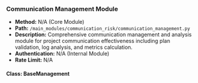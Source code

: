 ### Communication Management Module

- **Method:** N/A (Core Module)
- **Path:** `/main_modules/communication_risk/communication_management.py`
- **Description:** Comprehensive communication management and analysis module for project communication effectiveness including plan validation, log analysis, and metrics calculation.
- **Authentication:** N/A (Internal Module)
- **Rate Limit:** N/A

#### Class: BaseManagement

